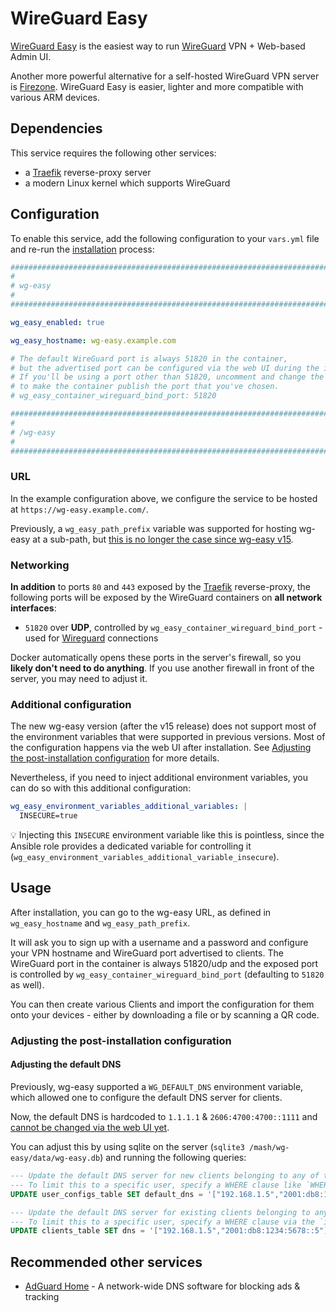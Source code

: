 # WireGuard Easy

[WireGuard Easy](https://github.com/wg-easy/wg-easy) is the easiest way to run [WireGuard](https://www.wireguard.com/) VPN + Web-based Admin UI.

Another more powerful alternative for a self-hosted WireGuard VPN server is [Firezone](firezone.md). WireGuard Easy is easier, lighter and more compatible with various ARM devices.


## Dependencies

This service requires the following other services:

- a [Traefik](traefik.md) reverse-proxy server
- a modern Linux kernel which supports WireGuard


## Configuration

To enable this service, add the following configuration to your `vars.yml` file and re-run the [installation](../installing.md) process:

```yaml
########################################################################
#                                                                      #
# wg-easy                                                              #
#                                                                      #
########################################################################

wg_easy_enabled: true

wg_easy_hostname: wg-easy.example.com

# The default WireGuard port is always 51820 in the container,
# but the advertised port can be configured via the web UI during the initial setup.
# If you'll be using a port other than 51820, uncomment and change the line below
# to make the container publish the port that you've chosen.
# wg_easy_container_wireguard_bind_port: 51820

########################################################################
#                                                                      #
# /wg-easy                                                             #
#                                                                      #
########################################################################
```

### URL

In the example configuration above, we configure the service to be hosted at `https://wg-easy.example.com/`.

Previously, a `wg_easy_path_prefix` variable was supported for hosting wg-easy at a sub-path, but [this is no longer the case since wg-easy v15](https://github.com/wg-easy/wg-easy/issues/1704#issuecomment-2704400679).


### Networking

**In addition** to ports `80` and `443` exposed by the [Traefik](traefik.md) reverse-proxy, the following ports will be exposed by the WireGuard containers on **all network interfaces**:

- `51820` over **UDP**, controlled by `wg_easy_container_wireguard_bind_port` - used for [Wireguard](https://www.wireguard.com/) connections

Docker automatically opens these ports in the server's firewall, so you **likely don't need to do anything**. If you use another firewall in front of the server, you may need to adjust it.

### Additional configuration

The new wg-easy version (after the v15 release) does not support most of the environment variables that were supported in previous versions.
Most of the configuration happens via the web UI after installation. See [Adjusting the post-installation configuration](#adjusting-the-post-installation-configuration) for more details.

Nevertheless, if you need to inject additional environment variables, you can do so with this additional configuration:

```yaml
wg_easy_environment_variables_additional_variables: |
  INSECURE=true
```

💡 Injecting this `INSECURE` environment variable like this is pointless, since the Ansible role provides a dedicated variable for controlling it (`wg_easy_environment_variables_additional_variable_insecure`).


## Usage

After installation, you can go to the wg-easy URL, as defined in `wg_easy_hostname` and `wg_easy_path_prefix`.

It will ask you to sign up with a username and a password and configure your VPN hostname and WireGuard port advertised to clients.
The WireGuard port in the container is always 51820/udp and the exposed port is controlled by `wg_easy_container_wireguard_bind_port` (defaulting to `51820` as well).

You can then create various Clients and import the configuration for them onto your devices - either by downloading a file or by scanning a QR code.


### Adjusting the post-installation configuration

#### Adjusting the default DNS

Previously, wg-easy supported a `WG_DEFAULT_DNS` environment variable, which allowed one to configure the default DNS server for clients.

Now, the default DNS is hardcoded to `1.1.1.1` & `2606:4700:4700::1111` and [cannot be changed via the web UI yet](https://github.com/wg-easy/wg-easy/issues/1704#issuecomment-2704291491).

You can adjust this by using sqlite on the server (`sqlite3 /mash/wg-easy/data/wg-easy.db`) and running the following queries:

```sql
--- Update the default DNS server for new clients belonging to any of the users.
--- To limit this to a specific user, specify a WHERE clause like `WHERE id = 'wg0'`.
UPDATE user_configs_table SET default_dns = '["192.168.1.5","2001:db8:1234:5678::5"]';

--- Update the default DNS server for existing clients belonging to any of the users.
--- To limit this to a specific user, specify a WHERE clause via the `id` or `user_id` columns.
UPDATE clients_table SET dns = '["192.168.1.5","2001:db8:1234:5678::5"]';
```


## Recommended other services

- [AdGuard Home](adguard-home.md) - A network-wide DNS software for blocking ads & tracking
